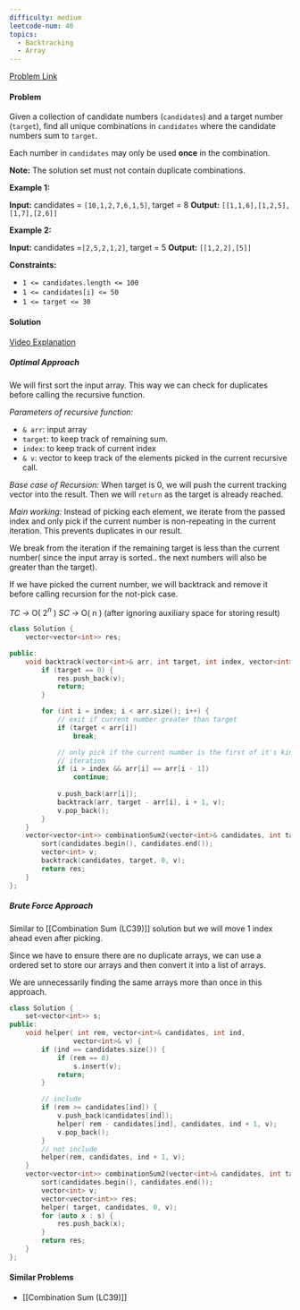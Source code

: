 ```yaml
---
difficulty: medium
leetcode-num: 40
topics:
  - Backtracking
  - Array
---
```

[Problem Link](https://leetcode.com/problems/combination-sum-ii)

#### Problem
Given a collection of candidate numbers (`candidates`) and a target number (`target`), find all unique combinations in `candidates` where the candidate numbers sum to `target`.

Each number in `candidates` may only be used **once** in the combination.

**Note:** The solution set must not contain duplicate combinations.

**Example 1:**

**Input:** candidates = `[10,1,2,7,6,1,5]`, target = 8
**Output:** 
`[[1,1,6],[1,2,5],[1,7],[2,6]]`

**Example 2:**

**Input:** candidates =`[2,5,2,1,2]`, target = 5
**Output:** 
`[[1,2,2],[5]]`

**Constraints:**

- `1 <= candidates.length <= 100`
- `1 <= candidates[i] <= 50`
- `1 <= target <= 30`

#### Solution
[Video Explanation](https://youtu.be/G1fRTGRxXU8?list=PLgUwDviBIf0p4ozDR_kJJkONnb1wdx2Ma)
 
##### Optimal Approach
We will first sort the input array. This way we can check for duplicates before calling the recursive function.

*Parameters of recursive function:*
- `& arr`: input array
- `target`: to keep track of remaining sum.
- `index`: to keep track of current index
- `& v`: vector to keep track of the elements picked in the current recursive call.

*Base case of Recursion:* 
When target is 0, we will push the current tracking vector into the result.
Then we will `return` as the target is already reached.

*Main working:*
Instead of picking each element, we iterate from the passed index and only pick if the current number is non-repeating in the current iteration. This prevents duplicates in our result.

We break from the iteration if the remaining target is less than the current number( since the input array is sorted.. the next numbers will also be greater than the target).

If we have picked the current number, we will backtrack and remove it before calling recursion for the not-pick case.

*TC ->* O( 2$^{n}$ )
*SC ->* O( n  ) (after ignoring auxiliary space for storing result)

```cpp title=Code
class Solution {
    vector<vector<int>> res;

public:
    void backtrack(vector<int>& arr, int target, int index, vector<int>& v) {
        if (target == 0) {
            res.push_back(v);
            return;
        }

        for (int i = index; i < arr.size(); i++) {
            // exit if current number greater than target
            if (target < arr[i])
                break;

            // only pick if the current number is the first of it's kind in this
            // iteration
            if (i > index && arr[i] == arr[i - 1])
                continue;
            
            v.push_back(arr[i]);
            backtrack(arr, target - arr[i], i + 1, v);
            v.pop_back();
        }
    }
    vector<vector<int>> combinationSum2(vector<int>& candidates, int target) {
        sort(candidates.begin(), candidates.end());
        vector<int> v;
        backtrack(candidates, target, 0, v);
        return res;
    }
};
```

##### Brute Force Approach
Similar to [[Combination Sum (LC39)]] solution but we will move 1 index ahead even after picking. 

Since we have to ensure there are no duplicate arrays, we can use a ordered set to store our arrays and then convert it into a list of arrays. 

We are unnecessarily finding the same arrays more than once in this approach.

```cpp title=Code
class Solution {
    set<vector<int>> s;
public:
    void helper( int rem, vector<int>& candidates, int ind,
                vector<int>& v) {
        if (ind == candidates.size()) {
            if (rem == 0)
                s.insert(v);
            return;
        }

        // include
        if (rem >= candidates[ind]) {
            v.push_back(candidates[ind]);
            helper( rem - candidates[ind], candidates, ind + 1, v);
            v.pop_back();
        }
        // not include
        helper(rem, candidates, ind + 1, v);
    }
    vector<vector<int>> combinationSum2(vector<int>& candidates, int target) {
        sort(candidates.begin(), candidates.end());
        vector<int> v;
        vector<vector<int>> res;
        helper( target, candidates, 0, v);
        for (auto x : s) {
            res.push_back(x);
        }
        return res;
    }
};
```


#### Similar Problems
- [[Combination Sum (LC39)]]